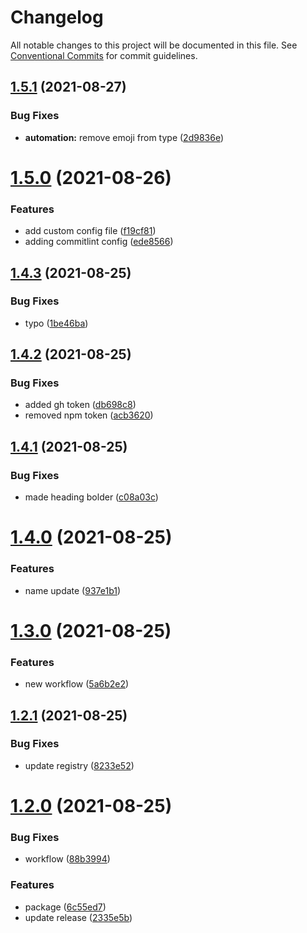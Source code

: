 # Changelog

All notable changes to this project will be documented in this file. See
[Conventional Commits](https://conventionalcommits.org) for commit guidelines.



## [1.5.1](https://github.com/PaleBluDot/github-training/compare/v1.5.0...v1.5.1) (2021-08-27)


### Bug Fixes

* **automation:** remove emoji from type ([2d9836e](https://github.com/PaleBluDot/github-training/commit/2d9836e2bbbc97a8be1f1680e80084c489089e37))

# [1.5.0](https://github.com/PaleBluDot/github-training/compare/v1.4.3...v1.5.0) (2021-08-26)

### Features

- add custom config file ([f19cf81](https://github.com/PaleBluDot/github-training/commit/f19cf811bf86974a0594b3f0f4ba76c143fa9ecd))
- adding commitlint config ([ede8566](https://github.com/PaleBluDot/github-training/commit/ede8566fe1ac07985a4311395ec2e8bfa338d8c1))

## [1.4.3](https://github.com/PaleBluDot/github-training/compare/v1.4.2...v1.4.3) (2021-08-25)

### Bug Fixes

- typo ([1be46ba](https://github.com/PaleBluDot/github-training/commit/1be46bab1eabb6b69f3ad376010594872e6fc6c6))

## [1.4.2](https://github.com/PaleBluDot/github-training/compare/v1.4.1...v1.4.2) (2021-08-25)

### Bug Fixes

- added gh token ([db698c8](https://github.com/PaleBluDot/github-training/commit/db698c8385cdccf879bcbacd18094aa690ad50a9))
- removed npm token ([acb3620](https://github.com/PaleBluDot/github-training/commit/acb362002bb28938eddbfb0a67c86658e09d09ea))

## [1.4.1](https://github.com/PaleBluDot/github-training/compare/v1.4.0...v1.4.1) (2021-08-25)

### Bug Fixes

- made heading bolder ([c08a03c](https://github.com/PaleBluDot/github-training/commit/c08a03c8c7bfd5e3d7aa856580f25cdd7ff30fb3))

# [1.4.0](https://github.com/PaleBluDot/github-training/compare/v1.3.0...v1.4.0) (2021-08-25)

### Features

- name update ([937e1b1](https://github.com/PaleBluDot/github-training/commit/937e1b182c78e4705a801398dc28039937bdc3b7))

# [1.3.0](https://github.com/PaleBluDot/github-training/compare/v1.2.1...v1.3.0) (2021-08-25)

### Features

- new workflow ([5a6b2e2](https://github.com/PaleBluDot/github-training/commit/5a6b2e292b1b30dbb0e1ffed8ed37bcac963de67))

## [1.2.1](https://github.com/PaleBluDot/github-training/compare/v1.2.0...v1.2.1) (2021-08-25)

### Bug Fixes

- update registry ([8233e52](https://github.com/PaleBluDot/github-training/commit/8233e523ceef813e500d4900d243078f9ef220e1))

# [1.2.0](https://github.com/PaleBluDot/github-training/compare/v1.1.0...v1.2.0) (2021-08-25)

### Bug Fixes

- workflow ([88b3994](https://github.com/PaleBluDot/github-training/commit/88b39946b3276141ff0d9e8b0a834ab96497b5fe))

### Features

- package ([6c55ed7](https://github.com/PaleBluDot/github-training/commit/6c55ed73f18e56210c9ca3eb733a3d723dcfd1e1))
- update release ([2335e5b](https://github.com/PaleBluDot/github-training/commit/2335e5b89b55cd00f2b7ec883244c376508907af))
